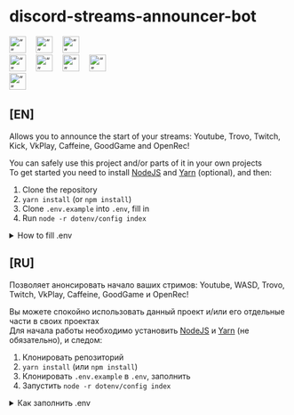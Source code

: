 # discord-streams-announcer-bot

[<img src="https://upload.wikimedia.org/wikipedia/commons/e/e1/Logo_of_YouTube_%282015-2017%29.svg" alt=“” height="30px">](https://www.youtube.com/) ⠀ [<img src="https://upload.wikimedia.org/wikipedia/commons/b/b9/Trovo_Logo.png" alt=“” height="30px">](https://trovo.live/) ⠀ [<img src="https://upload.wikimedia.org/wikipedia/commons/thumb/c/c6/Twitch_logo_%28wordmark_only%29.svg/2560px-Twitch_logo_%28wordmark_only%29.svg.png" alt=“” height="30px">](https://www.twitch.tv/) ⠀ 
<br>
[<img src="https://i.imgur.com/UHQFKTV.png" alt=“” height="30px">](https://kick.com/) ⠀ [<img src="https://upload.wikimedia.org/wikipedia/commons/thumb/4/42/VK_Play_logo.svg/2560px-VK_Play_logo.svg.png" alt=“” height="30px">](https://live.vkplay.ru/) ⠀ [<img src="https://i.imgur.com/Wggqcrx.png" alt=“” height="30px">](https://www.caffeine.tv/) ⠀ [<img src="https://upload.wikimedia.org/wikipedia/commons/thumb/b/b0/GoodGame_logo.svg/800px-GoodGame_logo.svg.png" alt=“” height="30px">](https://goodgame.ru/)
<br>
[<img src="https://upload.wikimedia.org/wikipedia/commons/2/2e/OPENREC_Logo.svg" alt=“” height="30px">](https://www.openrec.tv/) ⠀ 

## [EN]

Allows you to announce the start of your streams: Youtube, Trovo, Twitch, Kick, VkPlay, Caffeine, GoodGame and OpenRec!

You can safely use this project and/or parts of it in your own projects\
To get started you need to install [NodeJS](https://nodejs.org/en/) and [Yarn](https://classic.yarnpkg.com/lang/en/docs/install/) (optional), and then:

  1. Clone the repository
  2. `yarn install` (or `npm install`)
  3. Clone `.env.example` into `.env`, fill in
  4. Run `node -r dotenv/config index`

<details>
  <summary>How to fill .env</summary>
  
  ##
  
  It is obligatory to fill in the fields for Discord bot, the other items - as needed\
  If you only need YouTube or WASD, you can leave Twitch or Trovo fields blank
  
  ### Discord
  
`DISCORD_API_KEY` - access key in [discord.developer](https://discord.com/developers/applications)\
`DISCORD_CHANNEL_ID` - ID of the discord channel where the webhook announcement should be, obtained by copying and pasting
  
  ### YouTube (optional)
  
`YOUTUBE_API_KEY` - access key in [youtube.developer](https://developers.google.com/youtube/v3), you can specify several keys separated by commas, the interval of requests will adjust to the number of transferred keys\
`YOUTUBE_STREAMER_ID` - the ID of youtube-user, for example link `https://www.youtube.com/channel/UCTt1aYtL8sFGViCUSH07CVw`, where `UCTt1aYtL8sFGViCUSH07CVw` is that ID. Note that a link of the form `https://www.youtube.com/c/СЕРЕГАПИРАТ` is a dick because of the old Google+, you need exactly the ID, not the username

  ### Trovo (optional)
  
`TROVO_CHANNEL_NAME` - trovo channel nickname, e.g. link `https://trovo.live/s/serega_pirat`, where `serega_pirat` is the same nickname

  ### Twitch (optional)
  
`TWITCH_CLIENT_ID` - client_id from twitch develop\
`TWITCH_CLIENT_SECRET` - client_secret from twitch develop\
`TWITCH_CHANNEL_NAME` - the nickname of the twitch channel, for example the link `https://twitch.tv/serega_pirat` where `serega_pirat` is the same nickname

  ### Kick (optional)

`KICK_CHANNEL_NAME` - the nickname of the kick-channel, for example a link `https://kick.com/serega-pirat15`, where `serega-pirat15` - the same nickname\
If you get the error `For error "Missing libgbm.so.1"` - run the command `sudo apt-get install libgbm-dev`

  ### VK PLAY (optional)
  
`VKPLAY_CHANNEL_NAME` - the nickname of the vklive-channel, for example a link `https://vkplay.live/serega_pirat`, where `serega_pirat` - the same nickname

  ### CAFFEINE.TV (optional)
  
`CAFFEINE_CHANNEL_NAME` - the nickname of the caffeine-channel, for example a link `https://www.caffeine.tv/serega_pirat`, where `serega_pirat` - the same nickname

  ### GOODGAME.RU (optional)

`GOODGAME_CHANNEL_NAME` - the nickname of the goodgame-channel, for example a link `https://goodgame.ru/serega_pirat`, where `serega_pirat` - the same nickname

  ### OPENREC (optional)

`OPENREC_CHANNEL_NAME` - the nickname of the openRec-channel, for example a link `https://www.openrec.tv/user/serega_pirat`, where `serega_pirat` - the same nickname

</details>

## [RU]

Позволяет анонсировать начало ваших стримов: Youtube, WASD, Trovo, Twitch, VkPlay, Caffeine, GoodGame и OpenRec!

Вы можете спокойно использовать данный проект и/или его отдельные части в своих проектах\
Для начала работы необходимо установить [NodeJS](https://nodejs.org/en/) и [Yarn](https://classic.yarnpkg.com/lang/en/docs/install/) (не обязательно), и следом:

1. Клонировать репозиторий
2. `yarn install` (или `npm install`)
3. Клонировать `.env.example` в `.env`, заполнить
4. Запустить `node -r dotenv/config index`

<details>
  <summary>Как заполнить .env</summary>
  
  ##
  
  Обязательно необходимо заполнить поля для Discord бота, остальные пункты - по мере надобности\
  Если вам нужен только YouTube или WASD, то поля Твич или Трово можно оставить пустыми
  
  ### Дискорд
  
`DISCORD_API_KEY` - ключ доступа в [discord.developer](https://discord.com/developers/applications)\
`DISCORD_CHANNEL_ID` - ID дискорд канала, где должен быть webhook анонс, получается путём копирования и вставки

  ### YouTube (не обязательно)

`YOUTUBE_API_KEY` - ключ доступа в [youtube.developer](https://developers.google.com/youtube/v3), можно указать несколько ключей через запятую, интервал запросов подстроится под количество переданных ключей\
`YOUTUBE_STREAMER_ID` - ID youtube-пользователя, например ссылка `https://www.youtube.com/channel/UCTt1aYtL8sFGViCUSH07CVw`, где `UCTt1aYtL8sFGViCUSH07CVw` - тот самый ID. Обращаю внимание, что ссылка вида `https://www.youtube.com/c/СЕРЕГАПИРАТ` - залупа из-за старых гугл+, нужен именно ID, а не имя пользователя

  ### Трово (не обязательно)

`TROVO_CHANNEL_NAME` - никнейм трово-канала, например ссылка `https://trovo.live/s/serega_pirat`, где `serega_pirat` - тот самый никнейм

  ### Твич (не обязательно)

`TWITCH_CLIENT_ID` - client_id из twitch develop\
`TWITCH_CLIENT_SECRET` - client_secret из twitch develop\
`TWITCH_CHANNEL_NAME` - никнейм twitch-канала, например ссылка `https://twitch.tv/serega_pirat`, где `serega_pirat` - тот самый никнейм

  ### Кик (не обязательно)

`KICK_CHANNEL_NAME` - никнейм кик-канала, например ссылка `https://kick.com/serega-pirat15`, где `serega-pirat15` - тот самый никнейм\
Если выдаёт ошибку `For error "Missing libgbm.so.1"` - выполнить команду `sudo apt-get install libgbm-dev`

  ### ВК ПЛЕЙ (не обязательно)
  
`VKPLAY_CHANNEL_NAME` - никнейм вкплей-канала, например ссылка `https://vkplay.live/serega_pirat`, где `serega_pirat` - тот самый никнейм

  ### CAFFEINE.TV (не обязательно)
  
`CAFFEINE_CHANNEL_NAME` - никнейм caffeine-канала, например ссылка `https://www.caffeine.tv/serega_pirat`, где `serega_pirat` - тот самый никнейм

  ### GOODGAME.RU (не обязательно)

`GOODGAME_CHANNEL_NAME` - никнейм goodgame-канала, например ссылка `https://goodgame.ru/serega_pirat`, где `serega_pirat` - тот самый никнейм

  ### OPENREC (не обязательно)

`OPENREC_CHANNEL_NAME` - никнейм openRec-канала, например ссылка `https://www.openrec.tv/user/serega_pirat`, где `serega_pirat` - тот самый никнейм
  
</details>
